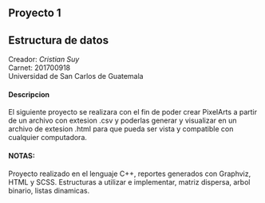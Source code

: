 ## Proyecto 1
## Estructura de datos

Creador: *Cristian Suy*<br>
Carnet: 201700918<br>
Universidad de San Carlos de Guatemala<br>

#### Descripcion
El siguiente proyecto se realizara con el fin de poder crear PixelArts a partir de un archivo con extesion .csv y poderlas generar y visualizar en un archivo de extesion .html para que pueda ser vista y compatible con cualquier computadora.

#### NOTAS:
Proyecto realizado en el lenguaje C++, reportes generados con Graphviz, HTML y SCSS.
Estructuras a utilizar e implementar, matriz dispersa, arbol binario, listas dinamicas.